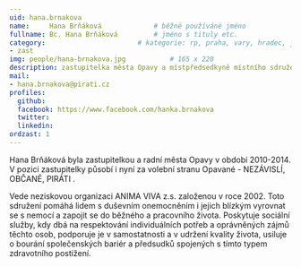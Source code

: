 ```yaml
---
uid: hana.brnakova
name:     Hana Brňáková      		# běžně používáné jméno
fullname: Bc. Hana Brňáková   		# jméno s tituly etc.
category:                 		# kategorie: rp, praha, vary, hradec, jmk, senat
- zast
img: people/hana-brnakova.jpg           # 165 x 220
description: zastupitelka města Opavy a místpředsedkyně místního sdružení Opavské Slezsko # kratký popis, max 160 znaků
mail:
- hana.brnakova@pirati.cz
profiles:
  github:
  facebook:	https://www.facebook.com/hanka.brnakova			
  twitter:
  linkedin: 
ordzast: 1  
---
```



Hana Brňáková byla zastupitelkou a radní města Opavy v období 2010-2014. V pozici zastupitelky působí i nyní za volební stranu Opavané - NEZÁVISLÍ, OBČANÉ, PIRÁTI .

Vede neziskovou organizaci ANIMA VIVA z.s. založenou v roce 2002. Toto sdružení pomáhá lidem s duševním onemocněním i jejich blízkým vyrovnat se s nemocí a zapojit se do běžného a pracovního života. Poskytuje sociální služby, kdy dbá na respektování individuálních potřeb a oprávněných zájmů těchto osob, podporuje je v samostatnosti a v udržení kvality života, usiluje o bourání společenských bariér a předsudků spojených s tímto typem zdravotního postižení.